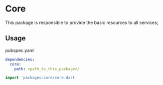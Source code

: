 # Core
This package is responsible to provide the basic resources to all services;

## Usage
pubspec.yaml
```yaml
dependencies:
  core: 
    path: <path_to_this_package>/
```

```dart
import 'packages:core/core.dart
```